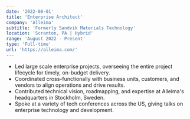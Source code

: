 ```yaml
---
date: '2022-08-01'
title: 'Enterprise Architect'
company: 'Alleima'
subtitle: 'Formerly Sandvik Materials Technology'
location: 'Scranton, PA | Hybrid'
range: 'August 2022 - Present'
type: 'Full-time'
url: 'https://alleima.com/'
---
```


- Led large scale enterprise projects, overseeing the entire project lifecycle for timely, on-budget delivery.
- Coordinated cross-functionally with business units, customers, and vendors to align operations and drive results.
- Contributed technical vision, roadmapping, and expertise at Alleima's headquarters in Stockholm, Sweden.
- Spoke at a variety of tech conferences across the US, giving talks on enterprise technology and development.
